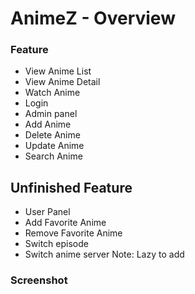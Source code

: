 # AnimeZ - Overview

### Feature
* View Anime List
* View Anime Detail
* Watch Anime
* Login
* Admin panel
* Add Anime
* Delete Anime
* Update Anime
* Search Anime


## Unfinished Feature
* User Panel
* Add Favorite Anime
* Remove Favorite Anime
* Switch episode
* Switch anime server
Note: Lazy to add

### Screenshot

